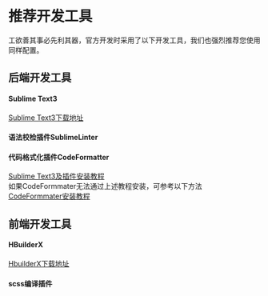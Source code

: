 推荐开发工具
============
工欲善其事必先利其器，官方开发时采用了以下开发工具，我们也强烈推荐您使用同样配置。  
## 后端开发工具
#### Sublime Text3
[Sublime Text3下载地址](http://www.sublimetext.com/3)  
#### 语法校检插件SublimeLinter
#### 代码格式化插件CodeFormatter 
[Sublime Text3及插件安装教程](https://blog.csdn.net/qq_30379689/article/details/52645441)  
如果CodeFormmater无法通过上述教程安装，可参考以下方法  
[CodeFormmater安装教程](https://blog.csdn.net/weixin_42553583/article/details/99981185)
## 前端开发工具
#### HBuilderX
[HbuilderX下载地址](https://www.dcloud.io/hbuilderx.html)  
#### scss编译插件